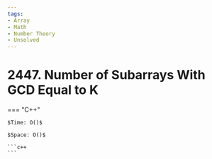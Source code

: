 ```yaml
---
tags:
- Array
- Math
- Number Theory
- Unsolved
---
```



# 2447. Number of Subarrays With GCD Equal to K

=== "C++"

    $Time: O()$

    $Space: O()$

    ```c++
    ```